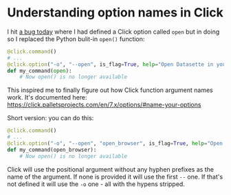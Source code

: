 # Understanding option names in Click

I hit [a bug today](https://github.com/simonw/datasette/issues/973) where I had defined a Click option called `open` but in doing so I replaced the Python bulit-in `open()` function:

```python
@click.command()
# ...
@click.option("-o", "--open", is_flag=True, help="Open Datasette in your web browser")
def my_command(open):
    # Now open() is no longer available
```
This inspired me to finally figure out how Click function argument names work. It's documented here: https://click.palletsprojects.com/en/7.x/options/#name-your-options

Short version: you can do this:

```python
@click.command()
# ...
@click.option("-o", "--open", "open_browser", is_flag=True, help="Open Datasette in your web browser")
def my_command(open_browser):
    # Now open() is no longer available
```
Click will use the positional argument without any hyphen prefixes as the name of the argument. If none is provided it will use the first `--` one. If that's not defined it will use the `-o` one - all with the hypens stripped.
